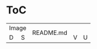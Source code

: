# ToC
<table>
  <tr>
    <td colspan="2">
      Image
    </td>
    <td rowspan="4">
      README.md
    </td>
  </tr>
  <tr>
    <td>D</td>
    <td>S</td>
    <td>V</td>
    <td>U</td>
  </tr>
</table>
